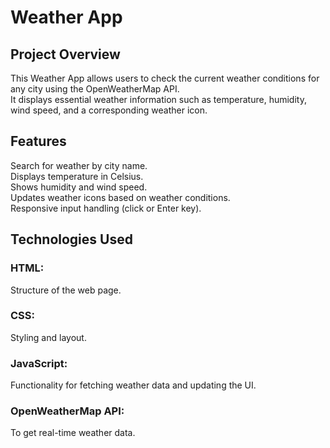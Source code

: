 # Weather App
## Project Overview
This Weather App allows users to check the current weather conditions for any city using the OpenWeatherMap API.<br> It displays essential weather information such as temperature, humidity, wind speed, and a corresponding weather icon.

## Features
Search for weather by city name.<br>
Displays temperature in Celsius.<br>
Shows humidity and wind speed.<br>
Updates weather icons based on weather conditions.<br>
Responsive input handling (click or Enter key).

## Technologies Used
### HTML: 
Structure of the web page.
### CSS: 
Styling and layout.
### JavaScript: 
Functionality for fetching weather data and updating the UI.
### OpenWeatherMap API:
To get real-time weather data.